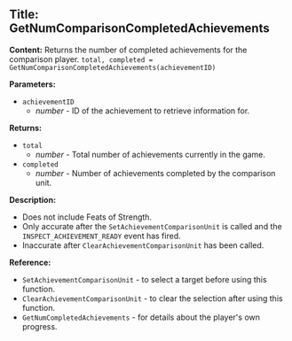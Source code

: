 ## Title: GetNumComparisonCompletedAchievements

**Content:**
Returns the number of completed achievements for the comparison player.
`total, completed = GetNumComparisonCompletedAchievements(achievementID)`

**Parameters:**
- `achievementID`
  - *number* - ID of the achievement to retrieve information for.

**Returns:**
- `total`
  - *number* - Total number of achievements currently in the game.
- `completed`
  - *number* - Number of achievements completed by the comparison unit.

**Description:**
- Does not include Feats of Strength.
- Only accurate after the `SetAchievementComparisonUnit` is called and the `INSPECT_ACHIEVEMENT_READY` event has fired.
- Inaccurate after `ClearAchievementComparisonUnit` has been called.

**Reference:**
- `SetAchievementComparisonUnit` - to select a target before using this function.
- `ClearAchievementComparisonUnit` - to clear the selection after using this function.
- `GetNumCompletedAchievements` - for details about the player's own progress.
